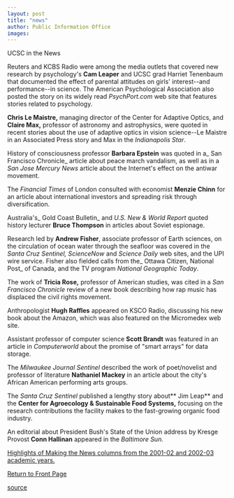 ```yaml
---
layout: post
title: "news"
author: Public Information Office
images:
---
```


UCSC in the News

Reuters and KCBS Radio were among the media outlets that covered new research by psychology's **Cam Leaper** and UCSC grad Harriet Tenenbaum that documented the effect of parental attitudes on girls' interest--and performance--in science. The American Psychological Association also posted the story on its widely read _PsychPort.com_ web site that features stories related to psychology.

**Chris Le Maistre,** managing director of the Center for Adaptive Optics, and **Claire Max,** professor of astronomy and astrophysics, were quoted in recent stories about the use of adaptive optics in vision science--Le Maistre in an Associated Press story and Max in the _Indianapolis Star_.   

History of consciousness professor **Barbara Epstein** was quoted in a_ San Francisco Chronicle_ article about peace march vandalism, as well as in a _San Jose Mercury News_ article about the Internet's effect on the antiwar movement.  

The _Financial Times_ of London consulted with economist **Menzie Chinn** for an article about international investors and spreading risk through diversification.

Australia's_ Gold Coast Bulletin_ and _U.S. New & World Report_ quoted history lecturer **Bruce Thompson** in articles about Soviet espionage.

Research led by **Andrew Fisher**, associate professor of Earth sciences, on the circulation of ocean water through the seafloor was covered in the _Santa Cruz Sentinel, ScienceNow_ and _Science Daily_ web sites, and the UPI wire service. Fisher also fielded calls from the_ Ottawa Citizen, National Post_ of Canada, and the TV program _National Geographic Today_.  

The work of **Tricia Rose,** professor of American studies, was cited in a _San Francisco Chronicle_ review of a new book describing how rap music has displaced the civil rights movement.

Anthropologist **Hugh Raffles** appeared on KSCO Radio, discussing his new book about the Amazon, which was also featured on the Micromedex web site.

Assistant professor of computer science **Scott Brandt** was featured in an article in _Computerworld_ about the promise of "smart arrays" for data storage.   

The _Milwaukee Journal Sentinel_ described the work of poet/novelist and professor of literature **Nathaniel Mackey** in an article about the city's African American performing arts groups.

The _Santa Cruz Sentinel_ published a lengthy story about** Jim Leap** and the **Center for Agroecology & Sustainable Food Systems,** focusing on the research contributions the facility makes to the fast-growing organic food industry.   

An editorial about President Bush's State of the Union address by Kresge Provost **Conn Hallinan** appeared in the _Baltimore Sun._

[Highlights of Making the News columns from the 2001-02 and 2002-03 academic years.][1]  

[Return to Front Page][2]

[1]: http://www.ucsc.edu/toplevel/administration/pio/media_highlights/index.html
[2]: http://currents.ucsc.edu/

[source](http://www1.ucsc.edu/currents/02-03/02-10/news.html "Permalink to news")

